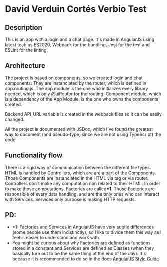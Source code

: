 <h1>David Verduin Cortés Verbio Test</h1>
<h2>Description</h2>
<p>
  This is an app with a login and a chat page. It´s made in AngularJS using latest tech as ES2020, Webpack for the bundling,
  Jest for the test and ESLint for the linting. 
</p>
<h2>Architecture</h2>
<p>
  The project is based on components, so we created login and chat components. They are instanciated by the router, which is defined in app.routing.js.
  The app module is the one who initializes every library needed, which is only @uiRouter for the routing.
  Component module, which is a dependency of the App Module, is the one who owns the components created.
</p>
<p>Backend API_URL variable is created in the webpack files so it can be easily changed.</p>
<p>
  All the project is documented with JSDoc, which I´ve found the greatest way to document (and pseudo-type, since we are not using TypeScript) the code
</p>
<h2>Functionality flow</h2>
<p>
  There is a rigid way of communication between the different file types. 
  HTML is handled by Controllers, which are are a part of the Components. Those Components are instanciated in the HTML via tag or via router.
  Controllers don´t make any computation non related to their HTML. In order to make those computations, Factories are called<strong>*1</strong>. 
  Those Factories are responsible of every data handling, and are the only ones who can interact with Services.
  Services only purpose is making HTTP requests.
</p>

<h2>PD:</h2>
<ul>
  <li>*1: Factories and Services in AngularJS have very subtle differences (some people use them indistinctly), so I like to divide them this way as I feel is 
  easier to understand and work with.</li>
  <li>You might be curious about why Factories are defined as functions stored in a constant and Services are defined as Classes 
  (when they basically turn out to be the same thing at the end of the day). 
  It´s because it is recommended to do so in the docs <a href="https://github.com/johnpapa/angular-styleguide/blob/master/a1/README.md">AngularJS Style Guide</a></li>
</ul>